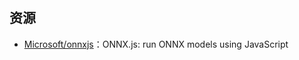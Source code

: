 # [](link)

## 资源

* [Microsoft/onnxjs](https://github.com/Microsoft/onnxjs)：ONNX.js: run ONNX models using JavaScript

